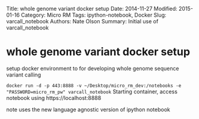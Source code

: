Title: whole genome variant docker setup
Date: 2014-11-27
Modified: 2015-01-16
Category: Micro RM
Tags: ipython-notebook, Docker
Slug: varcall_notebook
Authors: Nate Olson
Summary: Initial use of varcall_notebook

# whole genome variant docker setup
setup docker environment to for developing whole genome sequence variant calling

`docker run -d -p 443:8888 -v ~/Desktop/micro_rm_dev:/notebooks -e "PASSWORD=micro_rm_pw" varcall_notebook`
Starting container, access notebook using https://localhost:8888

note uses the new language agnostic version of ipython notebook
